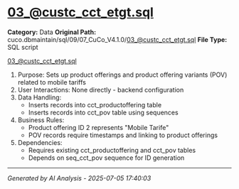 # 03_@custc_cct_etgt.sql

**Category:** Data
**Original Path:** cuco.dbmaintain/sql/09/07_CuCo_V4.1.0/03_@custc_cct_etgt.sql
**File Type:** SQL script

03_@custc_cct_etgt.sql
1. Purpose: Sets up product offerings and product offering variants (POV) related to mobile tariffs
2. User Interactions: None directly - backend configuration
3. Data Handling:
   - Inserts records into cct_productoffering table
   - Inserts records into cct_pov table using sequences
4. Business Rules:
   - Product offering ID 2 represents "Mobile Tarife"
   - POV records require timestamps and linking to product offerings
5. Dependencies:
   - Requires existing cct_productoffering and cct_pov tables
   - Depends on seq_cct_pov sequence for ID generation

---
*Generated by AI Analysis - 2025-07-05 17:40:03*
